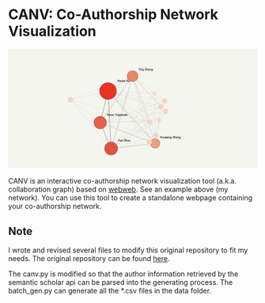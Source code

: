 # CANV: Co-Authorship Network Visualization

![Example](asset/teaser.png)

CANV is an interactive co-authorship network visualization tool (a.k.a. collaboration graph) based on [webweb](https://github.com/dblarremore/webweb). See an example above (my network). You can use this tool to create a standalone webpage containing your co-authorship network. 

## Note

I wrote and revised several files to modify this original repository to fit my needs. The original repository can be found [here](https://github.com/Xovee/canv).

The canv.py is modified so that the author information retrieved by the semantic scholar api can be parsed into the generating process. The batch_gen.py can generate all the *.csv files in the data folder.
